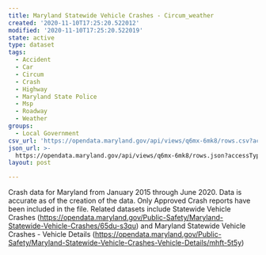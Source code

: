 ```yaml
---
title: Maryland Statewide Vehicle Crashes - Circum_weather
created: '2020-11-10T17:25:20.522012'
modified: '2020-11-10T17:25:20.522019'
state: active
type: dataset
tags:
  - Accident
  - Car
  - Circum
  - Crash
  - Highway
  - Maryland State Police
  - Msp
  - Roadway
  - Weather
groups:
  - Local Government
csv_url: 'https://opendata.maryland.gov/api/views/q6mx-6mk8/rows.csv?accessType=DOWNLOAD'
json_url: >-
  https://opendata.maryland.gov/api/views/q6mx-6mk8/rows.json?accessType=DOWNLOAD
layout: post

---
```

Crash data for Maryland from January 2015 through June 2020. Data is accurate as of the creation of the data. Only Approved Crash reports have been included in the file. Related datasets include Statewide Vehicle Crashes (https://opendata.maryland.gov/Public-Safety/Maryland-Statewide-Vehicle-Crashes/65du-s3qu) and Maryland Statewide Vehicle Crashes - Vehicle Details (https://opendata.maryland.gov/Public-Safety/Maryland-Statewide-Vehicle-Crashes-Vehicle-Details/mhft-5t5y)
